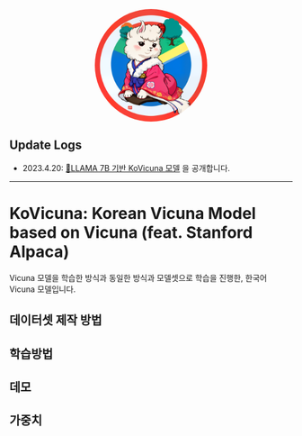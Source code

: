 <p align="center" width="100%">
<img src="assets/logo.png" alt="KoVicuna icon" style="width: 200px; height:200px; display: block; margin: auto; border-radius: 50%;">
</p>

## Update Logs

- 2023.4.20: [🤗LLAMA 7B 기반 KoVicuna 모델](https://huggingface.co/junelee/ko_vicuna_7b) 을 공개합니다.

---

# KoVicuna: Korean Vicuna Model based on Vicuna (feat. Stanford Alpaca)

Vicuna 모델을 학습한 방식과 동일한 방식과 모델셋으로 학습을 진행한, 한국어 Vicuna 모델입니다.

## 데이터셋 제작 방법


## 학습방법


## 데모

## 가중치

